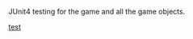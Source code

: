JUnit4 testing for the game and all the game objects.

[test](uploads/fc31a57cb338dbb925412ec9f5628cf9/test.zip)